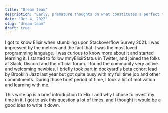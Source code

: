 ```yaml
---
title: "Dream team"
description: "Early, premature thoughts on what constitutes a perfect team"
date: "Oct 4, 2022"
slug: "dream-team"
draft: true
---
```


I got to know Elixir when stumbling upon Stackoverflow Survey 2021. I was impressed by the metrics and the fact that it was the most loved programming language. I was curious to know more about it and started learning it. I started to follow #myElixirStatus in Twitter, and joined the folks at Slack, Discord and the official forum. I found the community very active and welcoming newbies. I briefly took part in dockyard's beta cohort lead by Brooklin Jazz last year but got quite busy with my full time job and other commitments. During those brief period of time, I took a lot of motivation and learning with me.

This write up is a brief introduction to Elixir and why I chose to invest my time in it. I got to ask this question a lot of times, and I thought it would be a good idea to write it down.
